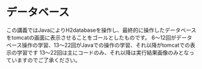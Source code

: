 # データベース
この講義ではJavaによりH2databaseを操作し、最終的に操作したデータベースをtomcatの画面に表示させることをゴールとしたものです。
6～12回がデータベース操作の学習、13～22回がJavaでの操作の学習、それ以降がtomcatでの表示の学習です
13～22回は主にコードのみ、それ以降は実行結果画像のみとなっていますのでご了承ください。
